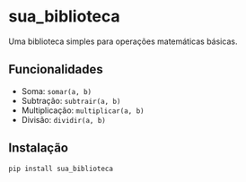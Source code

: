 # sua_biblioteca

Uma biblioteca simples para operações matemáticas básicas.

## Funcionalidades
- Soma: `somar(a, b)`
- Subtração: `subtrair(a, b)`
- Multiplicação: `multiplicar(a, b)`
- Divisão: `dividir(a, b)`

## Instalação

```bash
pip install sua_biblioteca
